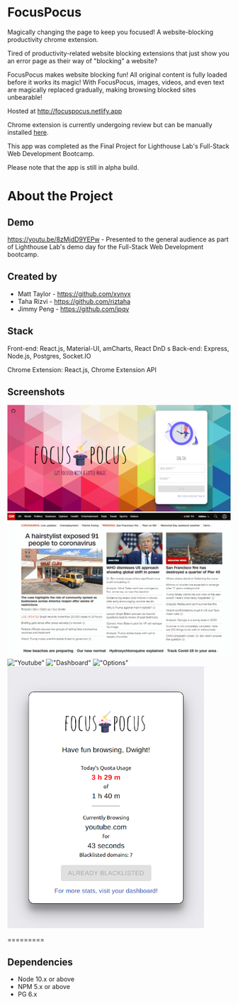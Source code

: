 # FocusPocus
Magically changing the page to keep you focused! A website-blocking productivity chrome extension.

Tired of productivity-related website blocking extensions that just show you an error page as their way of "blocking" a website? 

FocusPocus makes website blocking fun! All original content is fully loaded before it works its magic! With FocusPocus, images, videos, and even text are magically replaced gradually, making browsing blocked sites unbearable!

Hosted at http://focuspocus.netlify.app

Chrome extension is currently undergoing review but can be manually installed [here](https://github.com/LHL-FocusPocus/FocusPocus/releases).

This app was completed as the Final Project for Lighthouse Lab's Full-Stack Web Development Bootcamp. 

Please note that the app is still in alpha build.


# About the Project

## Demo
https://youtu.be/8zMjdD9YEPw - Presented to the general audience as part of Lighthouse Lab's demo day for the Full-Stack Web Development bootcamp.

## Created by
- Matt Taylor - https://github.com/xynyx
- Taha Rizvi - https://github.com/riztaha
- Jimmy Peng - https://github.com/jpqy

## Stack
Front-end: React.js, Material-UI, amCharts, React DnD
s
Back-end: Express, Node.js, Postgres, Socket.IO

Chrome Extension: React.js, Chrome Extension API

## Screenshots

!["Landing"](https://github.com/LHL-FocusPocus/FocusPocus/blob/new-gifs/screenshots/landing.png)
!["CNN"](https://github.com/LHL-FocusPocus/FocusPocus/blob/master/screenshots/FocusPocus-CNN.gif)
!["Youtube"](https://github.com/LHL-FocusPocus/FocusPocus/blob/master/screenshots/FocusPocus-Youtube.gif)
!["Dashboard"](https://github.com/LHL-FocusPocus/FocusPocus/blob/new-gifs/screenshots/dashboard.gif)
!["Options"](https://github.com/LHL-FocusPocus/FocusPocus/blob/new-gifs/screenshots/options.gif)
!["Extension"](https://github.com/LHL-FocusPocus/FocusPocus/blob/new-gifs/screenshots/extension.png)

=========

<!-- ## Getting Started

1. Create the `.env` by using `.env.example` as a reference: `cp .env.example .env`
2. Update the .env file with your correct local information 
  - username: `labber` 
  - password: `labber` 
  - database: `final`
3. Install dependencies: `npm i` (in 'server', 'client', 'chrome-extension-react' directories)
4. Reset database: `npm run db:reset`
  - Check the db folder to see what gets created and seeded in the SDB
5. Run the server: `npm run local`
  - Note: nodemon is used, so you should not have to restart your server
6. Go to 'server' directory in terminal and type 'npm run local'
7. Go to 'client' directory in terminal and type 'npm start'
8. Go to 'chrome-extension-react' in terminal and run 'npm run build'
9. Go to Google Chrome url: chrome://extensions/
10. Click 'Load unpacked'. Navigate to 'chrome-extension-react/build' and select.
11. Visit `http://localhost:3000/` for and register.


## Warnings & Tips

- Use the `npm run db:reset` command each time there is a change to the database schema or seeds. 
  - It runs through each of the files, in order, and executes them against the database. 
  - Note: you will lose all newly created (test) data each time this is run, since the schema files will tend to `DROP` the tables and recreate them. -->

## Dependencies

- Node 10.x or above
- NPM 5.x or above
- PG 6.x
